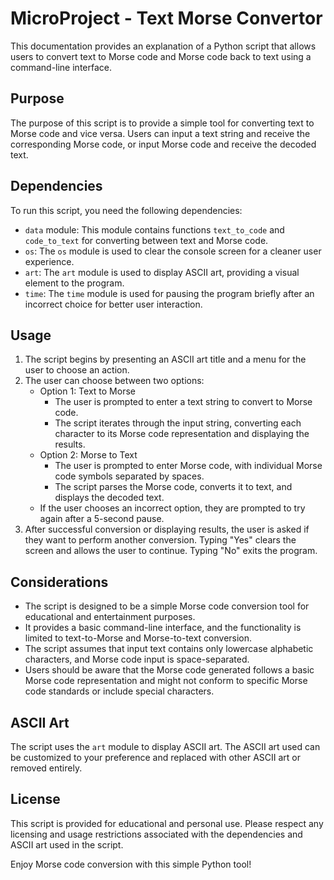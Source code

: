 # MicroProject - Text Morse Convertor

This documentation provides an explanation of a Python script that allows users to convert text to Morse code and Morse code back to text using a command-line interface.

## Purpose

The purpose of this script is to provide a simple tool for converting text to Morse code and vice versa. Users can input a text string and receive the corresponding Morse code, or input Morse code and receive the decoded text.

## Dependencies

To run this script, you need the following dependencies:

- `data` module: This module contains functions `text_to_code` and `code_to_text` for converting between text and Morse code.
- `os`: The `os` module is used to clear the console screen for a cleaner user experience.
- `art`: The `art` module is used to display ASCII art, providing a visual element to the program.
- `time`: The `time` module is used for pausing the program briefly after an incorrect choice for better user interaction.

## Usage

1. The script begins by presenting an ASCII art title and a menu for the user to choose an action.
2. The user can choose between two options:
   - Option 1: Text to Morse
     - The user is prompted to enter a text string to convert to Morse code.
     - The script iterates through the input string, converting each character to its Morse code representation and displaying the results.
   - Option 2: Morse to Text
     - The user is prompted to enter Morse code, with individual Morse code symbols separated by spaces.
     - The script parses the Morse code, converts it to text, and displays the decoded text.
   - If the user chooses an incorrect option, they are prompted to try again after a 5-second pause.
3. After successful conversion or displaying results, the user is asked if they want to perform another conversion. Typing "Yes" clears the screen and allows the user to continue. Typing "No" exits the program.

## Considerations

- The script is designed to be a simple Morse code conversion tool for educational and entertainment purposes.
- It provides a basic command-line interface, and the functionality is limited to text-to-Morse and Morse-to-text conversion.
- The script assumes that input text contains only lowercase alphabetic characters, and Morse code input is space-separated.
- Users should be aware that the Morse code generated follows a basic Morse code representation and might not conform to specific Morse code standards or include special characters.

## ASCII Art

The script uses the `art` module to display ASCII art. The ASCII art used can be customized to your preference and replaced with other ASCII art or removed entirely.

## License

This script is provided for educational and personal use. Please respect any licensing and usage restrictions associated with the dependencies and ASCII art used in the script.

Enjoy Morse code conversion with this simple Python tool!
